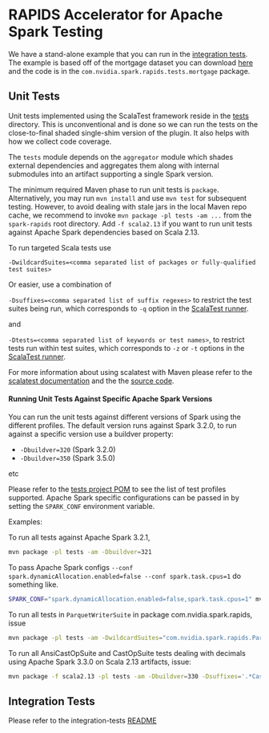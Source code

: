 # RAPIDS Accelerator for Apache Spark Testing

We have a stand-alone example that you can run in the [integration tests](../integration_tests).
The example is based off of the mortgage dataset you can download
[here](https://capitalmarkets.fanniemae.com/credit-risk-transfer/single-family-credit-risk-transfer/fannie-mae-single-family-loan-performance-data)
and the code is in the `com.nvidia.spark.rapids.tests.mortgage` package.

## Unit Tests

Unit tests implemented using the ScalaTest framework reside in the [tests]() directory. This is
unconventional and is done so we can run the tests on the close-to-final shaded single-shim version
of the plugin. It also helps with how we collect code coverage.

The `tests` module depends on the `aggregator` module which shades external dependencies and
aggregates them along with internal submodules into an artifact supporting a single Spark version.

The minimum required Maven phase to run unit tests is `package`. Alternatively, you may run
`mvn install` and use `mvn test` for subsequent testing. However, to avoid dealing with stale jars
in the local Maven repo cache, we recommend to invoke `mvn package -pl tests -am ...` from the
`spark-rapids` root directory. Add `-f scala2.13` if you want to run unit tests against
Apache Spark dependencies based on Scala 2.13.

To run targeted Scala tests use

`-DwildcardSuites=<comma separated list of packages or fully-qualified test suites>`

Or easier, use a combination of

`-Dsuffixes=<comma separated list of suffix regexes>` to restrict the test suites being run,
which corresponds to `-q` option in the
[ScalaTest runner](https://www.scalatest.org/user_guide/using_the_runner).

and

`-Dtests=<comma separated list of keywords or test names>`, to restrict tests run within test suites,
which corresponds to `-z` or `-t` options in the
[ScalaTest runner](https://www.scalatest.org/user_guide/using_the_runner).

For more information about using scalatest with Maven please refer to the
[scalatest documentation](https://www.scalatest.org/user_guide/using_the_scalatest_maven_plugin)
and the the
[source code](https://github.com/scalatest/scalatest-maven-plugin/blob/383f396162b7654930758b76a0696d3aa2ce5686/src/main/java/org/scalatest/tools/maven/AbstractScalaTestMojo.java#L34).


#### Running Unit Tests Against Specific Apache Spark Versions
You can run the unit tests against different versions of Spark using the different profiles. The
default version runs against Spark 3.2.0, to run against a specific version use a buildver property:

- `-Dbuildver=320` (Spark 3.2.0)
- `-Dbuildver=350` (Spark 3.5.0)

etc

Please refer to the [tests project POM](pom.xml) to see the list of test profiles supported.
Apache Spark specific configurations can be passed in by setting the `SPARK_CONF` environment
variable.

Examples:

To run all tests against Apache Spark 3.2.1,

```bash
mvn package -pl tests -am -Dbuildver=321
```

To pass Apache Spark configs `--conf spark.dynamicAllocation.enabled=false --conf spark.task.cpus=1`
do something like.

```bash
SPARK_CONF="spark.dynamicAllocation.enabled=false,spark.task.cpus=1" mvn ...
```

To run all tests in `ParquetWriterSuite` in package com.nvidia.spark.rapids, issue

```bash
mvn package -pl tests -am -DwildcardSuites="com.nvidia.spark.rapids.ParquetWriterSuite"
```

To run all AnsiCastOpSuite and CastOpSuite tests dealing with decimals using
Apache Spark 3.3.0 on Scala 2.13 artifacts, issue:

```bash
mvn package -f scala2.13 -pl tests -am -Dbuildver=330 -Dsuffixes='.*CastOpSuite' -Dtests=decimal
```

## Integration Tests

Please refer to the integration-tests [README](../integration_tests/README.md)
